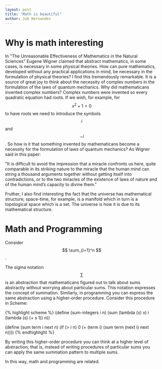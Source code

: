 ```yaml
---
layout: post
title: "Math is beautiful"
author: Job Hernandez
---
```

# Why is math interesting

In "The Unreasonable Effectiveness of Mathematics in the Natural Sciences" Eugene Wigner claimed that abstract mathematics, in some cases, is necessary in some physical theories. How can pure mathematics, developed without any practical applications in mind, be necessary in the formulation of physical theories? I find this tremendously remarkable. It is a source of great joy to think about the necessity of complex numbers in the formulation of the laws of quantum mechanics. Why did mathematicans invented complex numbers? Complex numbers were invented so every quadratic equation had roots. If we wish, for example, for $$ {x^2} + 1 = 0 $$ to have roots we need to introduce the symbols $$ i $$ and $$ - i $$. So how is it that something invented by mathematicans become a necessity for the formulation of laws of quantum mechanics? As Wigner said in this paper: 

"It is difficult to avoid the impression that a miracle confronts us here, quite comparable in its striking nature to the miracle that the human mind can string a thousand arguments together without getting itself into contradictions, or to the two miracles of the existence of laws of nature and of the human mind’s capacity to divine them."

Fruther, I also find interesting the fact that the universe has mathematical structure; space-time, for example, is a manifold which in turn is a topological space which is a set. The universe is how it is due to its mathematical structure.


# Math and Programming

Consider $$ \sum_{i=1}^n $$.

The sigma notation $$ \sum $$ is an abstraction that mathematicans figured out to talk about sums abstractly without worrying about particular sums. This notation expresses the concept of summation. Similarly, in programming you can express the same abstraction using a higher-order procedure.
Consider this procedure in Scheme:

{% highlight scheme %}
(define (sum-integers i n)
   (sum (lambda (x) x)
        i
        (lambda (s) (+ s 1))
        n))

(define (sum term i next n)
   (if (> i n)
       0
       (+ (term i)
          (sum term (next i) next n))))
{% endhighlight %}

By writing this higher-order procedure you can think at a higher level of abstraction; that is, instead of writing procedures of particular sums you can apply the same summation pattern to multiple sums.

In this way, math and programming are related.